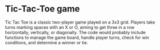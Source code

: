 # Tic-Tac-Toe game
Tic Tac Toe is a classic two-player game played on a 3x3 grid. Players take turns marking spaces with an X or O, aiming to get three in a row horizontally, vertically, or diagonally. The code would probably include functions to manage the game board, handle player turns, check for win conditions, and determine a winner or tie.

